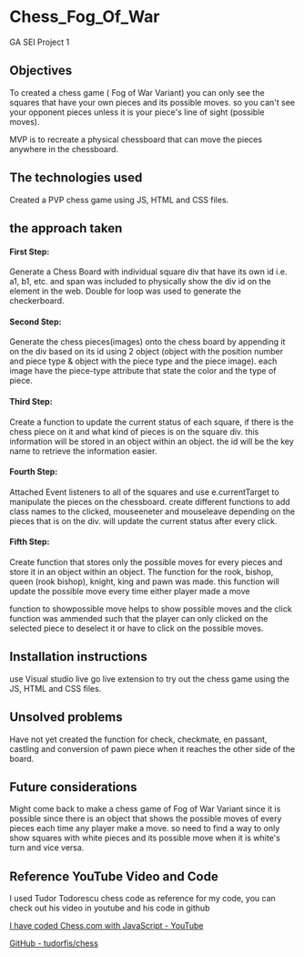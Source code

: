 # Chess_Fog_Of_War
GA SEI Project 1

## Objectives
To created a chess game ( Fog of War Variant) you can only see the squares that have your own pieces and its possible moves. so you can't see your opponent pieces unless it is your piece's line of sight (possible moves).

MVP is to recreate a physical chessboard that can move the pieces  anywhere in the chessboard.

## The technologies used
Created a PVP chess game using JS, HTML and CSS files.

## the approach taken
#### First Step: 
Generate a Chess Board with individual square div that have its own id i.e. a1, b1, etc. and span was included to physically show the div id on the element in the web. Double for loop was used to generate the checkerboard.

#### Second Step:
Generate the chess pieces(images) onto the chess board by appending it on the div based on its id using 2 object (object with the position number and piece type & object with the piece type and the piece image). each image have the piece-type attribute that state the color and the type of piece.

#### Third Step:
Create a function to update the current status of each square, if there is the chess piece on it  and what kind of pieces is on the square div. this information will be stored in an object within an object. the id will be the key name to retrieve the information easier.

#### Fourth Step:
Attached Event listeners to all of the squares and use e.currentTarget to manipulate the pieces on the chessboard. create different functions to add class names to the clicked, mouseeneter and mouseleave depending on the pieces that is on the div. will update the current status after every click.

#### Fifth Step:
Create function that stores only the possible moves for every pieces and store it in an object within an object. The function for the rook, bishop, queen (rook bishop), knight, king and pawn was made. this function will update the possible move every time either player made a move

function to showpossible move helps to show possible moves and the click function was ammended such that the player can only clicked on the selected piece to deselect it or have to click on the possible moves.

## Installation instructions
use Visual studio live go live extension to try out the chess game using the JS, HTML and CSS files.

## Unsolved problems

Have not yet created the function for check, checkmate, en passant, castling and conversion of pawn piece when it reaches the other side of the board. 

## Future considerations

Might come back to make a chess game of Fog of War Variant since it is possible since there is an object that shows the possible moves of every pieces each time any player make a move. so need to find a way to only show squares with white pieces and its possible move when it is white's turn and vice versa.

## Reference YouTube Video and Code
I used Tudor Todorescu chess code as reference for my code, you can check out his video in youtube and his code in github

 [I have coded Chess.com with JavaScript - YouTube](https://www.youtube.com/watch?v=aqNvMSuLuE0&t=4039s)
 
 [GitHub - tudorfis/chess](https://github.com/tudorfis/chess)
